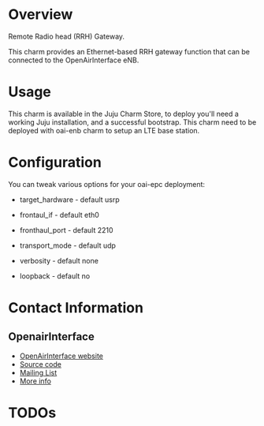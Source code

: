 # Overview

Remote Radio head (RRH) Gateway.

This charm provides an Ethernet-based RRH gateway function that can be connected to the OpenAirInterface eNB.

# Usage

This charm is available in the Juju Charm Store, to deploy you'll need a working Juju installation, and a successful bootstrap. This charm need to be deployed with oai-enb charm to setup an LTE base station.

# Configuration

You can tweak various options for your oai-epc deployment:
 * target_hardware - default usrp

 * frontaul_if - default eth0

 * fronthaul_port - default 2210

 * transport_mode - default udp

 * verbosity - default none

 * loopback - default no


# Contact Information

## OpenairInterface

- [OpenAirInterface website](https://twiki.eurecom.fr/twiki/bin/view/OpenAirInterface/WebHome)
- [Source code](https://gitlab.eurecom.fr/oai/openair-cn/)
- [Mailing List](openair4g-devel@lists.eurecom.fr)
- [More info](contact@openairinterface.org)

# TODOs